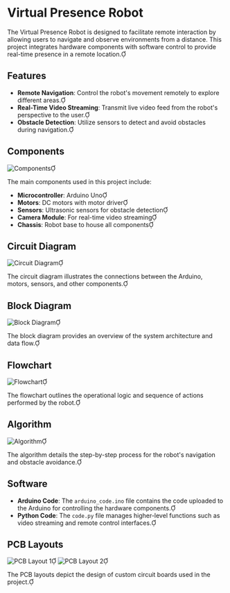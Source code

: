 # Virtual Presence Robot

The Virtual Presence Robot is designed to facilitate remote interaction by allowing users to navigate and observe environments from a distance. This project integrates hardware components with software control to provide real-time presence in a remote location.

## Features

- **Remote Navigation**: Control the robot's movement remotely to explore different areas.
- **Real-Time Video Streaming**: Transmit live video feed from the robot's perspective to the user.
- **Obstacle Detection**: Utilize sensors to detect and avoid obstacles during navigation.

## Components

![Components](components.jpg)

The main components used in this project include:

- **Microcontroller**: Arduino Uno
- **Motors**: DC motors with motor driver
- **Sensors**: Ultrasonic sensors for obstacle detection
- **Camera Module**: For real-time video streaming
- **Chassis**: Robot base to house all components

## Circuit Diagram

![Circuit Diagram](circuit.jpg)

The circuit diagram illustrates the connections between the Arduino, motors, sensors, and other components.

## Block Diagram

![Block Diagram](block_diagram.jpg)

The block diagram provides an overview of the system architecture and data flow.

## Flowchart

![Flowchart](flowchart.jpg)

The flowchart outlines the operational logic and sequence of actions performed by the robot.

## Algorithm

![Algorithm](algorithm.jpg)

The algorithm details the step-by-step process for the robot's navigation and obstacle avoidance.

## Software

- **Arduino Code**: The `arduino_code.ino` file contains the code uploaded to the Arduino for controlling the hardware components.
- **Python Code**: The `code.py` file manages higher-level functions such as video streaming and remote control interfaces.

## PCB Layouts

![PCB Layout 1](pcb1.jpg)
![PCB Layout 2](pcb2.jpg)

The PCB layouts depict the design of custom circuit boards used in the project.
